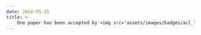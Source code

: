 ```yaml
---
date: 2024-05-15
title: >-
    One paper has been accepted by <img src='assets/images/badges/acl_logo.png' class='inline-badge'><strong>ACL 2024</strong> Findings.
---
```

